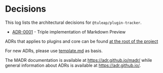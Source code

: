 # Decisions

This log lists the architectural decisions for `@tuleap/plugin-tracker`.

* [ADR-0001](0001-implementation-of-markdown-preview.md) - Triple implementation of Markdown Preview

ADRs that applies to plugins and core can be found [at the root of the project](../../../../docs/decisions/README.md)

For new ADRs, please use [template.md](template.md) as basis.

The MADR documentation is available at <https://adr.github.io/madr/> while general information about ADRs is available at <https://adr.github.io/>.
